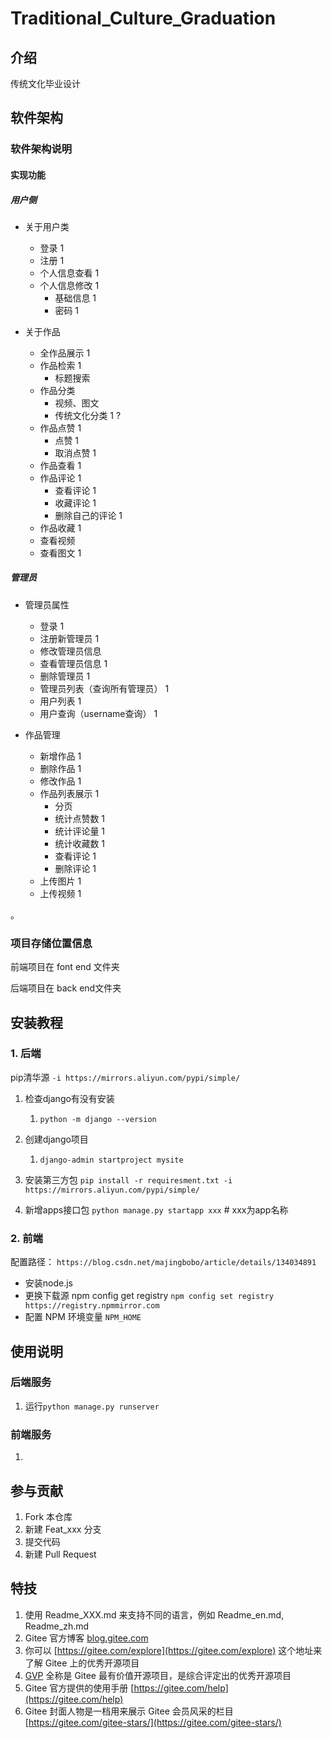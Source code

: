 # Traditional_Culture_Graduation

## 介绍
传统文化毕业设计

## 软件架构
### 软件架构说明

#### 实现功能

##### 用户侧

- 关于用户类
  - 登录 1
  - 注册 1
  - 个人信息查看 1
  - 个人信息修改 1
    - 基础信息 1
    - 密码 1

- 关于作品
  - 全作品展示 1
  - 作品检索 1
    - 标题搜索
  - 作品分类 
    - 视频、图文 
    - 传统文化分类 1 ?
  - 作品点赞 1
    - 点赞 1 
    - 取消点赞 1
  - 作品查看 1
  - 作品评论 1
    - 查看评论 1
    - 收藏评论 1
    - 删除自己的评论 1
  - 作品收藏 1
  - 查看视频 
  - 查看图文 1

##### 管理员
- 管理员属性
  - 登录 1
  - 注册新管理员 1
  - 修改管理员信息 
  - 查看管理员信息 1
  - 删除管理员 1
  - 管理员列表（查询所有管理员） 1
  - 用户列表 1
  - 用户查询（username查询） 1
  
- 作品管理
  - 新增作品 1
  - 删除作品 1
  - 修改作品 1
  - 作品列表展示 1
    - 分页 
    - 统计点赞数 1
    - 统计评论量 1
    - 统计收藏数 1
    - 查看评论 1
    - 删除评论 1
  - 上传图片 1
  - 上传视频 1

。
### 项目存储位置信息

前端项目在 font end 文件夹

后端项目在 back end文件夹



## 安装教程

### 1. 后端

pip清华源 `-i https://mirrors.aliyun.com/pypi/simple/`

1.  检查django有没有安装
    1.  `python -m django --version`

2.  创建django项目
    1.  `django-admin startproject mysite`

3.  安装第三方包 `pip install -r requiresment.txt -i https://mirrors.aliyun.com/pypi/simple/`

4.  新增apps接口包 `python manage.py startapp xxx`  # xxx为app名称



### 2. 前端

配置路径： `https://blog.csdn.net/majingbobo/article/details/134034891`

- 安装node.js
- 更换下载源 npm config get registry `npm config set registry https://registry.npmmirror.com`
- 配置 NPM 环境变量 `NPM_HOME`

## 使用说明
### 后端服务
1.  运行`python manage.py runserver`

### 前端服务
1.  

## 参与贡献

1.  Fork 本仓库
2.  新建 Feat_xxx 分支
3.  提交代码
4.  新建 Pull Request


## 特技

1.  使用 Readme\_XXX.md 来支持不同的语言，例如 Readme\_en.md, Readme\_zh.md
2.  Gitee 官方博客 [blog.gitee.com](https://blog.gitee.com)
3.  你可以 [https://gitee.com/explore](https://gitee.com/explore) 这个地址来了解 Gitee 上的优秀开源项目
4.  [GVP](https://gitee.com/gvp) 全称是 Gitee 最有价值开源项目，是综合评定出的优秀开源项目
5.  Gitee 官方提供的使用手册 [https://gitee.com/help](https://gitee.com/help)
6.  Gitee 封面人物是一档用来展示 Gitee 会员风采的栏目 [https://gitee.com/gitee-stars/](https://gitee.com/gitee-stars/)
